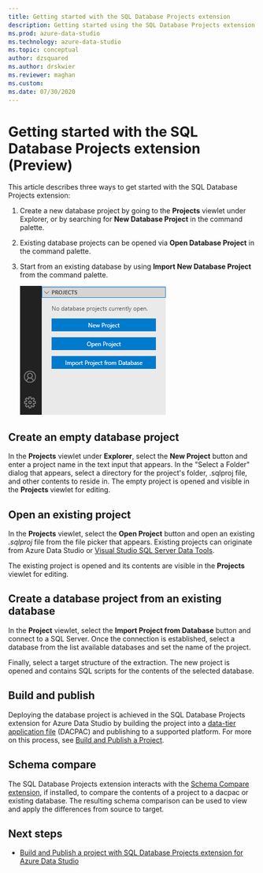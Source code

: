 ```yaml
---
title: Getting started with the SQL Database Projects extension
description: Getting started using the SQL Database Projects extension for Azure Data Studio
ms.prod: azure-data-studio
ms.technology: azure-data-studio
ms.topic: conceptual
author: dzsquared
ms.author: drskwier
ms.reviewer: maghan
ms.custom: 
ms.date: 07/30/2020
---
```


# Getting started with the SQL Database Projects extension (Preview)

This article describes three ways to get started with the SQL Database Projects extension:

1. Create a new database project by going to the **Projects** viewlet under Explorer, or by searching for **New Database Project** in the command palette.
2. Existing database projects can be opened via **Open Database Project** in the command palette.
3. Start from an existing database by using **Import New Database Project** from the command palette.

    ![New viewlet](media/sql-database-projects-extension/projects-viewlet.png)

## Create an empty database project

In the **Projects** viewlet under **Explorer**, select the **New Project** button and enter a project name in the text input that appears.  In the "Select a Folder" dialog that appears, select a directory for the project's folder, .sqlproj file, and other contents to reside in.
The empty project is opened and visible in the **Projects** viewlet for editing.

## Open an existing project

In the **Projects** viewlet, select the **Open Project** button and open an existing *.sqlproj* file from the file picker that appears. Existing projects can originate from Azure Data Studio or [Visual Studio SQL Server Data Tools](../../ssdt/sql-server-data-tools.md).

The existing project is opened and its contents are visible in the **Projects** viewlet for editing.

## Create a database project from an existing database

In the **Project** viewlet, select the **Import Project from Database** button and connect to a SQL Server.  Once the connection is established, select a database from the list available databases and set the name of the project.

Finally, select a target structure of the extraction.  The new project is opened and contains SQL scripts for the contents of the selected database.

## Build and publish

Deploying the database project is achieved in the SQL Database Projects extension for Azure Data Studio by building the project into a [data-tier application file](../../relational-databases/data-tier-applications/data-tier-applications.md) (DACPAC) and publishing to a supported platform. For more on this process, see [Build and Publish a Project](sql-database-project-extension-build.md).

## Schema compare

The SQL Database Projects extension interacts with the [Schema Compare extension](schema-compare-extension.md), if installed, to compare the contents of a project to a dacpac or existing database.  The resulting schema comparison can be used to view and apply the differences from source to target.

## Next steps

- [Build and Publish a project with SQL Database Projects extension for Azure Data Studio](sql-database-project-extension-build.md)